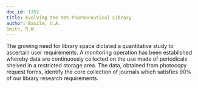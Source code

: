 ```yaml
---
doc_id: 1352
title: Evolving the 90% Pharmaceutical Library
author: Basile, V.A.
Smith, R.W.
---
```


The growing need for library space dictated a quantitative study to
ascertain user requirements.  A monitoring operation has been established
whereby data are continuously collected on the use made of periodicals shelved
in a restricted storage area.  The data, obtained from photocopy request forms,
identify the core collection of journals which satisfies 90% of our library 
research requirements.
